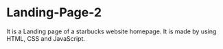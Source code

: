 # Landing-Page-2
It is a Landing page of a starbucks website homepage. It is made by using HTML, CSS and JavaScript.
